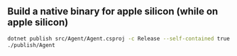 ## Build a native binary for apple silicon (while on apple silicon)
```sh
dotnet publish src/Agent/Agent.csproj -c Release --self-contained true /p:PublishAot=true -o publish
./publish/Agent
```
